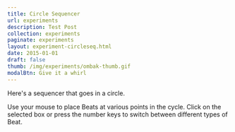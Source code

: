 ```yaml
---
title: Circle Sequencer
url: experiments
description: Test Post
collection: experiments
paginate: experiments
layout: experiment-circleseq.html
date: 2015-01-01
draft: false
thumb: /img/experiments/ombak-thumb.gif
modalBtn: Give it a whirl
---
```

Here's a sequencer that goes in a circle.

Use your mouse to place Beats at various points in the cycle. Click on the selected box or press the number keys to switch between different types of Beat.